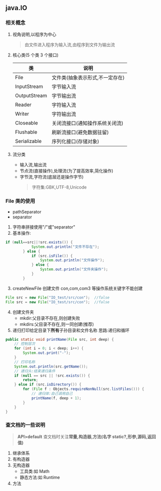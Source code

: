 ## java.IO

### 相关概念

1. 视角说明,以程序为中心
   > 由文件进入程序为输入流,由程序到文件为输出流
2. 核心类(5 个类 3 个接口)

   | 类           | 说明                            |
   | ------------ | ------------------------------- |
   | File         | 文件类(抽象表示形式,不一定存在) |
   | InputStream  | 字节输入流                      |
   | OutputStream | 字节输出流                      |
   | Reader       | 字符输入流                      |
   | Writer       | 字符输出流                      |
   | Closeable    | 关闭流接口(通知操作系统关闭流)  |
   | Flushable    | 刷新流接口(避免数据驻留)        |
   | Serializable | 序列化接口(存储对象)            |

3. 流分类
   - 输入流,输出流
   - 节点流(直接操作),处理流(为了提高效率,简化操作)
   - 字节流,字符流(底层还是操作字节)
     > 字符集:GBK,UTF-8,Unicode

### File 类的使用

- pathSeparator
- separator

1. 字符串拼接使用"/"或"separator"
2. 基本操作:

```java
if (null==src||!src.exists()) {
            System.out.println("文件不存在");
        } else {
            if (src.isFile()) {
                System.out.println("文件操作");
            } else {
                System.out.println("文件夹操作");
            }
        }
```

3. createNewFile 创建文件
   con,com,com3 等操作系统关键字不能创建

```java
File src = new File("IO_test/src/con");  //false
File src = new File("IO_test/src/con");  //false
```

4. 创建文件夹
   - mkdir:父目录不存在,则创建失败
   - mkdirs:父目录不存在,则一同创建(推荐)
5. 递归打印给定目录下**所有**子孙目录和文件名称
   思路:递归和循环

```java
public static void printName(File src, int deep) {
    // 控制层次
    for (int i = 0; i < deep; i++) {
        System.out.print("-");
    }
    // 打印名称
    System.out.println(src.getName());
    // 递归头:结束递归条件
    if (null == src || !src.exists()) {
        return;
    } else if (src.isDirectory()) {
        for (File f : Objects.requireNonNull(src.listFiles())) {
            // 递归体:自己调用自己
            printName(f, deep + 1);
        }
    }
}
```

### 查文档的一些说明

> **API>default**
> 查文档时关注**常量,构造器,方法(名字 static?,形参,源码,返回值)**

1. 继承体系
2. 有构造器
3. 无构造器
   - 工具类:如 Math
   - 静态方法:如 Runtime
4. 方法
